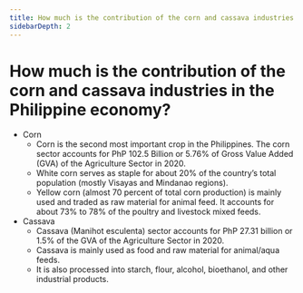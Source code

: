 ```yaml
---
title: How much is the contribution of the corn and cassava industries in the Philippine economy?
sidebarDepth: 2
---
```


# How much is the contribution of the corn and cassava industries in the Philippine economy?


 - Corn
     - Corn is the second most important crop in the Philippines. The corn sector accounts for PhP 102.5 Billion or 5.76% of Gross Value Added  (GVA) of the Agriculture Sector in 2020.
     - White corn serves as staple for about 20% of the country’s total  population (mostly Visayas and Mindanao regions). 
     - Yellow corn (almost 70 percent of total corn production) is mainly used and  traded as raw material for animal feed. It accounts for about 73% to 78%  of the poultry and livestock mixed feeds.
 - Cassava
     - Cassava (Manihot esculenta) sector accounts for PhP 27.31 billion or 1.5% of  the GVA of the Agriculture Sector in 2020.
     - Cassava is mainly used as food and raw material for animal/aqua feeds.
     - It is also processed into starch, flour, alcohol, bioethanol, and other industrial  products.
